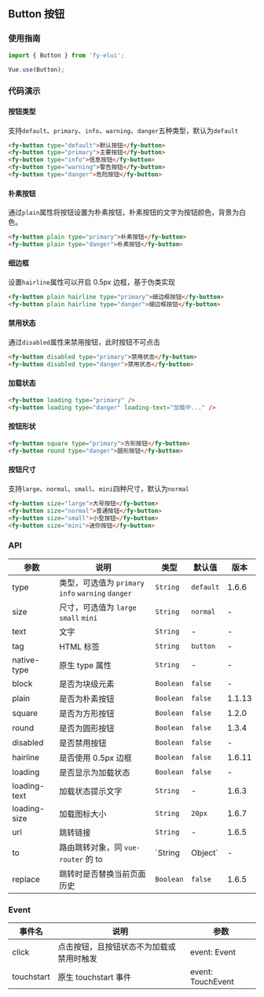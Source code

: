 ## Button 按钮

### 使用指南
``` javascript
import { Button } from 'fy-elui';

Vue.use(Button);
```

### 代码演示

#### 按钮类型

支持`default`、`primary`、`info`、`warning`、`danger`五种类型，默认为`default`

```html
<fy-button type="default">默认按钮</fy-button>
<fy-button type="primary">主要按钮</fy-button>
<fy-button type="info">信息按钮</fy-button>
<fy-button type="warning">警告按钮</fy-button>
<fy-button type="danger">危险按钮</fy-button>
```

#### 朴素按钮

通过`plain`属性将按钮设置为朴素按钮，朴素按钮的文字为按钮颜色，背景为白色。

```html
<fy-button plain type="primary">朴素按钮</fy-button>
<fy-button plain type="danger">朴素按钮</fy-button>
```

#### 细边框

设置`hairline`属性可以开启 0.5px 边框，基于伪类实现

```html
<fy-button plain hairline type="primary">细边框按钮</fy-button>
<fy-button plain hairline type="danger">细边框按钮</fy-button>
```

#### 禁用状态

通过`disabled`属性来禁用按钮，此时按钮不可点击

```html
<fy-button disabled type="primary">禁用状态</fy-button>
<fy-button disabled type="danger">禁用状态</fy-button>
```

#### 加载状态

```html 
<fy-button loading type="primary" />
<fy-button loading type="danger" loading-text="加载中..." />
```

#### 按钮形状

```html 
<fy-button square type="primary">方形按钮</fy-button>
<fy-button round type="danger">圆形按钮</fy-button>
```

#### 按钮尺寸

支持`large`、`normal`、`small`、`mini`四种尺寸，默认为`normal`

```html 
<fy-button size="large">大号按钮</fy-button>
<fy-button size="normal">普通按钮</fy-button>
<fy-button size="small">小型按钮</fy-button>
<fy-button size="mini">迷你按钮</fy-button>
```

### API

| 参数 | 说明 | 类型 | 默认值 | 版本 |
|------|------|------|------|------|
| type | 类型，可选值为 `primary` `info` `warning` `danger` | `String` | `default` | 1.6.6 |
| size | 尺寸，可选值为 `large` `small` `mini` | `String` | `normal` | - |
| text | 文字 | `String` | - | - |
| tag | HTML 标签 | `String` | `button` | - |
| native-type | 原生 type 属性 | `String` | - | - |
| block | 是否为块级元素 | `Boolean` | `false` | - |
| plain | 是否为朴素按钮 | `Boolean` | `false` | 1.1.13 |
| square | 是否为方形按钮 | `Boolean` | `false` | 1.2.0 |
| round | 是否为圆形按钮 | `Boolean` | `false` | 1.3.4 |
| disabled | 是否禁用按钮 | `Boolean` | `false` | - |
| hairline | 是否使用 0.5px 边框 | `Boolean` | `false` | 1.6.11 |
| loading | 是否显示为加载状态 | `Boolean` | `false` | - |
| loading-text | 加载状态提示文字 | `String` | - | 1.6.3 |
| loading-size | 加载图标大小 | `String` | `20px` | 1.6.7 |
| url | 跳转链接 | `String` | - | 1.6.5 |
| to | 路由跳转对象，同 `vue-router` 的 to | `String | Object` | - | 1.6.5 |
| replace | 跳转时是否替换当前页面历史 | `Boolean` | `false` | 1.6.5 |

### Event

| 事件名 | 说明 | 参数 |
|------|------|------|
| click | 点击按钮，且按钮状态不为加载或禁用时触发 | event: Event |
| touchstart | 原生 touchstart 事件 | event: TouchEvent |
